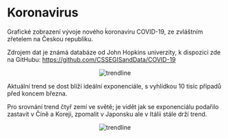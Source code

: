 # Koronavirus

Grafické zobrazení vývoje nového ḱoronaviru COVID-19, ze zvláštním zřetelem na Českou republiku.

Zdrojem dat je známá databáze od John Hopkins univerzity, k dispozici zde na GitHubu:  https://github.com/CSSEGISandData/COVID-19

<p align="center">
  <img src="https://www.jla-data.net/static/sample/obrazek.png" alt="trendline"/>
</p>

Aktuální trend se dost blíží ideální exponenciále, s vyhlídkou 10 tisíc případů před koncem března.

Pro srovnání trend čtyř zemí ve světě; je vidět jak se exponenciálu podařilo zastavit v Číně a Koreji, zpomalit v Japonsku ale v Itálii stále drží trend.

<p align="center">
  <img src="https://www.jla-data.net/static/sample/cizina.png" alt="trendline"/>
</p>

